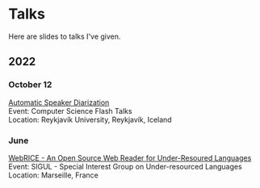# Talks

Here are slides to talks I've given.

## 2022

### October 12
[Automatic Speaker Diarization](2022-10-CS-flash-talks-speaker-diarization.pdf) \
Event: Computer Science Flash Talks \
Location: Reykjavík University, Reykjavík, Iceland

### June
[WebRICE - An Open Source Web Reader for Under-Resoured Languages](2022-06-SIGUL-WebRICE-2024v.pdf) \
Event: SIGUL - Special Interest Group on Under-resourced Languages \
Location: Marseille, France


